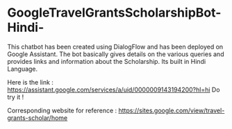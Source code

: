 # GoogleTravelGrantsScholarshipBot-Hindi-

This chatbot has been created using DialogFlow and has been deployed on Google Assistant. The bot basically gives details on the various queries and provides links and information about the Scholarship. Its built in Hindi Language.

Here is the link : https://assistant.google.com/services/a/uid/0000009143194200?hl=hi
 Do try it !

Corresponding website for reference : https://sites.google.com/view/travel-grants-scholar/home
